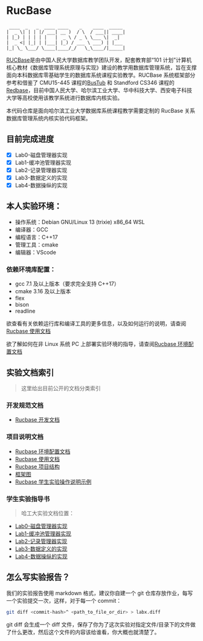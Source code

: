 # RucBase

```text
 ____  _   _  ____ ____    _    ____  _____
|  _ \| | | |/ ___| __ )  / \  / ___|| ____|
| |_) | | | | |   |  _ \ / _ \ \___ \|  _|
|  _ <| |_| | |___| |_) / ___ \ ___) | |___
|_| \_ \___/ \____|____/_/   \_\____/|_____|
```

[RUCBase](https://github.com/ruc-deke/rucbase-lab)是由中国人民大学数据库教学团队开发，配套教育部“101 计划”计算机核心教材《数据库管理系统原理与实现》建设的教学用数据库管理系统，旨在支撑面向本科数据库零基础学生的数据库系统课程实验教学。RUCBase 系统框架部分参考和借鉴了 CMU15-445 课程的[BusTub](https://github.com/cmu-db/bustub) 和 Standford CS346 课程的[Redbase](https://web.stanford.edu/class/cs346/2015/redbase.html)，目前中国人民大学、哈尔滨工业大学、华中科技大学、西安电子科技大学等高校使用该教学系统进行数据库内核实验。

本代码仓库是面向哈尔滨工业大学数据库系统课程教学需要定制的 RucBase 关系数据库管理系统内核实验代码框架。

## 目前完成进度

- [x] Lab0-磁盘管理器实现
- [x] Lab1-缓冲池管理器实现
- [x] Lab2-记录管理器实现
- [x] Lab3-数据定义的实现
- [x] Lab4-数据操纵的实现

## 本人实验环境：

- 操作系统：Debian GNU/Linux 13 (trixie) x86_64 WSL
- 编译器：GCC
- 编程语言：C++17
- 管理工具：cmake
- 编辑器：VScode

### 依赖环境库配置：

- gcc 7.1 及以上版本（要求完全支持 C++17）
- cmake 3.16 及以上版本
- flex
- bison
- readline

欲查看有关依赖运行库和编译工具的更多信息，以及如何运行的说明，请查阅[Rucbase 使用文档](docs/Rucbase使用文档.md)

欲了解如何在非 Linux 系统 PC 上部署实验环境的指导，请查阅[Rucbase 环境配置文档](docs/Rucbase环境配置文档.md)

## 实验文档索引

> 这里给出目前公开的文档分类索引

### 开发规范文档

- [Rucbase 开发文档](docs/Rucbase开发文档.md)

### 项目说明文档

- [Rucbase 环境配置文档](docs/Rucbase环境配置文档.md)
- [Rucbase 使用文档](docs/Rucbase使用文档.md)
- [Rucbase 项目结构](docs/Rucbase项目结构.pdf)
- [框架图](docs/框架图.pdf)
- [Rucbase 学生实验操作说明示例](docs/Rucbase学生实验操作说明示例.md)

### 学生实验指导书

> 哈工大实验文档位置：

- [Lab0-磁盘管理器实现](docs/hit-db-class/lab0.pdf)
- [Lab1-缓冲池管理器实现](docs/hit-db-class/lab1.pdf)
- [Lab2-记录管理器实现](docs/hit-db-class/lab2.pdf)
- [Lab3-数据定义的实现](docs/hit-db-class/lab3.pdf)
- [Lab4-数据操纵的实现](docs/hit-db-class/lab4.pdf)

## 怎么写实验报告？

我们的实验报告使用 markdown 格式，建议你自建一个 git 仓库存放作业，每写一个实验提交一次，这样，对于每一个 commit：

```bash
git diff <commit-hash>^ <path_to_file_or_dir> > labx.diff
```

git diff 会生成一个 diff 文件，保存了你为了这次实验对指定文件/目录下的文件做了什么更改，然后这个文件的内容该给谁看，你大概也就清楚了。

